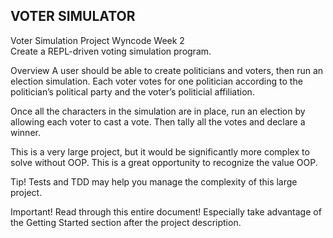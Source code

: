 VOTER SIMULATOR
-------------------
Voter Simulation Project Wyncode Week 2 <br>
Create a REPL-driven voting simulation program.<br>

Overview
A user should be able to create politicians and voters, then run an election simulation. Each voter votes for one politician according to the politician’s political party and the voter’s politicial affiliation.

Once all the characters in the simulation are in place, run an election by allowing each voter to cast a vote. Then tally all the votes and declare a winner.

This is a very large project, but it would be significantly more complex to solve without OOP. This is a great opportunity to recognize the value OOP.

Tip! Tests and TDD may help you manage the complexity of this large project.

Important! Read through this entire document! Especially take advantage of the Getting Started section after the project description.
